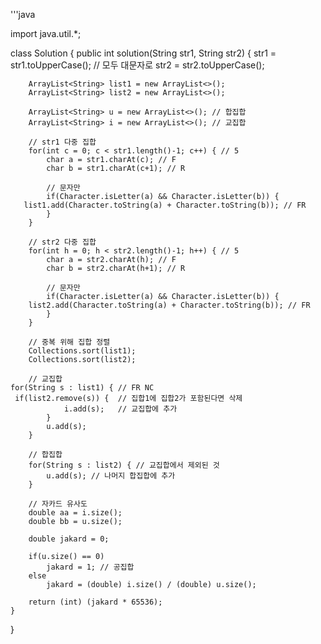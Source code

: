 '''java



import java.util.*;

class Solution {
    public int solution(String str1, String str2) {
		str1 = str1.toUpperCase(); // 모두 대문자로 
		str2 = str2.toUpperCase();
		
		ArrayList<String> list1 = new ArrayList<>();
		ArrayList<String> list2 = new ArrayList<>();

		ArrayList<String> u = new ArrayList<>(); // 합집합
		ArrayList<String> i = new ArrayList<>(); // 교집합

		// str1 다중 집합 
		for(int c = 0; c < str1.length()-1; c++) { // 5
			char a = str1.charAt(c); // F
			char b = str1.charAt(c+1); // R

			// 문자만
			if(Character.isLetter(a) && Character.isLetter(b)) {
       list1.add(Character.toString(a) + Character.toString(b)); // FR 
			}
		}

		// str2 다중 집합 
		for(int h = 0; h < str2.length()-1; h++) { // 5
			char a = str2.charAt(h); // F
			char b = str2.charAt(h+1); // R

			// 문자만 
			if(Character.isLetter(a) && Character.isLetter(b)) {
		list2.add(Character.toString(a) + Character.toString(b)); // FR
			}
        }

		// 중복 위해 집합 정렬
		Collections.sort(list1); 
		Collections.sort(list2);
		
		// 교집합 
	for(String s : list1) { // FR NC 
     if(list2.remove(s)) {  // 집합1에 집합2가 포함된다면 삭제
				i.add(s);   // 교집합에 추가 
			}
			u.add(s); 
		}
		
		// 합집합 
		for(String s : list2) { // 교집합에서 제외된 것 
			u.add(s); // 나머지 합집합에 추가 
		}
        
		// 자카드 유사도
		double aa = i.size();
		double bb = u.size();

   		double jakard = 0;
	
		if(u.size() == 0)
			jakard = 1;	// 공집합
		else
			jakard = (double) i.size() / (double) u.size();

		return (int) (jakard * 65536);
    }
}


